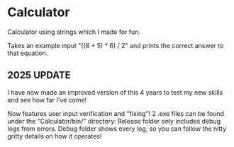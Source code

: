 # Calculator
Calculator using strings which I made for fun.

Takes an example input "((8 + 5) * 6) / 2" and prints the correct answer to that equation. 

## 2025 UPDATE
I have now made an improved version of this 4 years to test my new skills and see how far I've come!

Now features user input verification and "fixing"!
2 .exe files can be found under the "Calculator/bin/" directory:
Release folder only includes debug logs from errors.
Debug folder shows every log, so you can follow the nitty gritty details on how it operates!